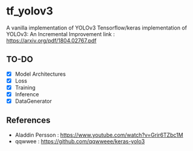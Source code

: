 # tf_yolov3
A vanilla implementation of YOLOv3
Tensorflow/keras implementation of YOLOv3: An Incremental Improvement
link : https://arxiv.org/pdf/1804.02767.pdf
## TO-DO
- [x] Model Architectures
- [x] Loss
- [x] Training
- [x] Inference
- [x] DataGenerator 

## References
- Aladdin Persson : https://www.youtube.com/watch?v=Grir6TZbc1M
- qqwwee : https://github.com/qqwweee/keras-yolo3 
